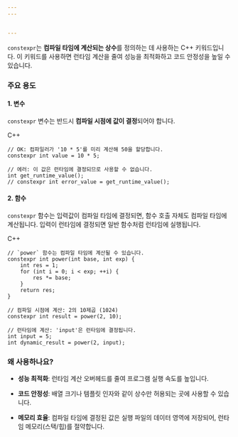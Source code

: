 ```yaml
---
---


---
```


`constexpr`는 **컴파일 타임에 계산되는 상수**를 정의하는 데 사용하는 C++ 키워드입니다. 이 키워드를 사용하면 런타임 계산을 줄여 성능을 최적화하고 코드 안정성을 높일 수 있습니다.

### 주요 용도

#### 1. 변수

`constexpr` 변수는 반드시 **컴파일 시점에 값이 결정**되어야 합니다.

C++

```
// OK: 컴파일러가 '10 * 5'를 미리 계산해 50을 할당합니다.
constexpr int value = 10 * 5;

// 에러: 이 값은 런타임에 결정되므로 사용할 수 없습니다.
int get_runtime_value();
// constexpr int error_value = get_runtime_value(); 
```

#### 2. 함수

`constexpr` 함수는 입력값이 컴파일 타임에 결정되면, 함수 호출 자체도 컴파일 타임에 계산됩니다. 입력이 런타임에 결정되면 일반 함수처럼 런타임에 실행됩니다.

C++

```
// `power` 함수는 컴파일 타임에 계산될 수 있습니다.
constexpr int power(int base, int exp) {
    int res = 1;
    for (int i = 0; i < exp; ++i) {
        res *= base;
    }
    return res;
}

// 컴파일 시점에 계산: 2의 10제곱 (1024)
constexpr int result = power(2, 10);

// 런타임에 계산: 'input'은 런타임에 결정됩니다.
int input = 5;
int dynamic_result = power(2, input); 
```

### 왜 사용하나요?

- **성능 최적화**: 런타임 계산 오버헤드를 줄여 프로그램 실행 속도를 높입니다.
    
- **코드 안정성**: 배열 크기나 템플릿 인자와 같이 상수만 허용되는 곳에 사용할 수 있습니다.
    
- **메모리 효율**: 컴파일 타임에 결정된 값은 실행 파일의 데이터 영역에 저장되어, 런타임 메모리(스택/힙)를 절약합니다.